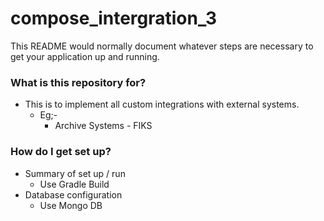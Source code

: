 # compose_intergration_3

This README would normally document whatever steps are necessary to get your application up and running.

### What is this repository for? ###

* This is to implement all custom integrations with external systems.
  * Eg;-
    * Archive Systems - FIKS

### How do I get set up? ###

* Summary of set up / run
  * Use Gradle Build
* Database configuration
  * Use Mongo DB
